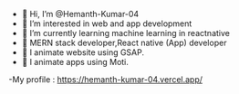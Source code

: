 - 👋 Hi, I’m @Hemanth-Kumar-04
- 👀 I’m interested in web and app development
- 🌱 I’m currently learning machine learning in reactnative
- 🌱 MERN stack developer,React native (App) developer
- 👀 I animate website using GSAP.
- 👀 I animate apps using Moti.

-My profile : https://hemanth-kumar-04.vercel.app/

<!---
Hemanth-Kumar-04/Hemanth-Kumar-04 is a ✨ special ✨ repository because its `README.md` (this file) appears on your GitHub profile.
You can click the Preview link to take a look at your changes.
--->
